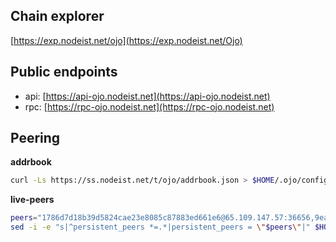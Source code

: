 ## Chain explorer
[https://exp.nodeist.net/ojo](https://exp.nodeist.net/Ojo)

## Public endpoints

* api: [https://api-ojo.nodeist.net](https://api-ojo.nodeist.net)
* rpc: [https://rpc-ojo.nodeist.net](https://rpc-ojo.nodeist.net)

## Peering

**addrbook**
```bash
curl -Ls https://ss.nodeist.net/t/ojo/addrbook.json > $HOME/.ojo/config/addrbook.json
```

**live-peers**
```bash
peers="1786d7d18b39d5824cae23e8085c87883ed661e6@65.109.147.57:36656,9ea0473b3684dbf1f2cf194f69f746566dab6760@78.46.99.50:22656,ed367ee00b2155c743be6f5b635de6e7ea5acc64@149.202.73.104:11356,66b140833cba7cadd92d544088d735e219adbf01@65.108.226.183:21656,0621bb73d18724cae4eb411e6b96765f95a3345e@178.63.8.245:61356,b33500a3aaeb7fa116bdbddbe9c91c3158f38f8d@128.199.18.172:26656,e0fb84d102a7a43e13362c848df725d6868aed55@144.76.164.139:37656,9bcec17faba1b8f6583d37103f20bd9b968ac857@38.146.3.230:21656"
sed -i -e "s|^persistent_peers *=.*|persistent_peers = \"$peers\"|" $HOME/.ojo/config/config.toml
```

